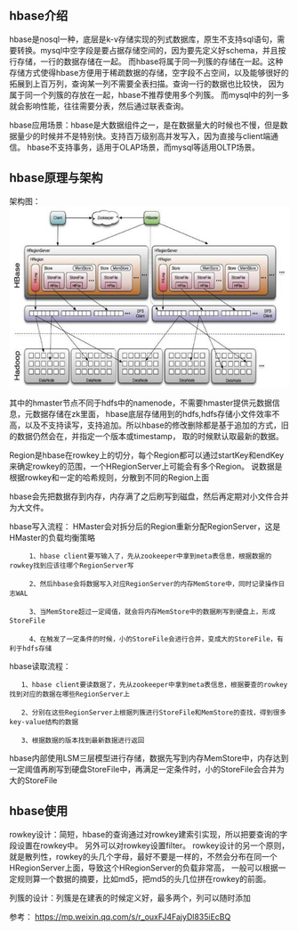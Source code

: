 
## hbase介绍
  hbase是nosql一种，底层是k-v存储实现的列式数据库，原生不支持sql语句，需要转换。mysql中空字段是要占据存储空间的，因为要先定义好schema，并且按行存储，一行的数据存储在一起。
  而hbase将属于同一列簇的存储在一起。这种存储方式使得hbase方便用于稀疏数据的存储，空字段不占空间，以及能够很好的拓展到上百万列，查询某一列不需要全表扫描。查询一行的数据也比较快，
  因为属于同一个列簇的存放在一起，hbase不推荐使用多个列簇。
  而mysql中的列一多就会影响性能，往往需要分表，然后通过联表查询。

  hbase应用场景：hbase是大数据组件之一，是在数据量大的时候也不慢，但是数据量少的时候并不是特别快。支持百万级别高并发写入，因为直接与client端通信。
  hbase不支持事务，适用于OLAP场景，而mysql等适用OLTP场景。

## hbase原理与架构
   架构图：
   ![](./hbase.jpg)
   
   其中的hmaster节点不同于hdfs中的namenode，不需要hmaster提供元数据信息，元数据存储在zk里面，
   hbase底层存储用到的hdfs,hdfs存储小文件效率不高，以及不支持读写，支持追加。所以hbase的修改删除都是基于追加的方式，旧的数据仍然会在，并指定一个版本或timestamp，
   取的时候默认取最新的数据。
    
   Region是hbase在rowkey上的切分，每个Region都可以通过startKey和endKey来确定rowkey的范围，一个HRegionServer上可能会有多个Region。
   说数据是根据rowkey和一定的哈希规则，分散到不同的Region上面
   
   hbase会先把数据存到内存，内存满了之后刷写到磁盘，然后再定期对小文件合并为大文件。

   hbase写入流程： HMaster会对拆分后的Region重新分配RegionServer，这是HMaster的负载均衡策略
   
         1、hbase client要写输入了，先从zookeeper中拿到meta表信息，根据数据的rowkey找到应该往哪个RegionServer写
         
         2、然后hbase会将数据写入对应RegionServer的内存MemStore中，同时记录操作日志WAL
         
         3、当MemStore超过一定阈值，就会将内存MemStore中的数据刷写到硬盘上，形成StoreFile
         
         4、在触发了一定条件的时候，小的StoreFile会进行合并，变成大的StoreFile，有利于hdfs存储

   hbase读取流程：
   
       1、hbase client要读数据了，先从zookeeper中拿到meta表信息，根据要查的rowkey找到对应的数据在哪些RegionServer上
       
       2、分别在这些RegionServer上根据列簇进行StoreFile和MemStore的查找，得到很多key-value结构的数据
       
       3、根据数据的版本找到最新数据进行返回

   hbase内部使用LSM三层模型进行存储，数据先写到内存MemStore中，内存达到一定阈值再刷写到硬盘StoreFile中，再满足一定条件时，小的StoreFile会合并为大的StoreFile

## hbase使用

   rowkey设计：简短，hbase的查询通过对rowkey建索引实现，所以把要查询的字段设置在rowkey中。 另外可以对rowkey设置filter。
   rowkey设计的另一个原则，就是散列性，rowkey的头几个字母，最好不要是一样的，不然会分布在同一个HRegionServer上面，导致这个HRegionServer的负载非常高，
   一般可以根据一定规则算一个数据的摘要，比如md5，把md5的头几位拼在rowkey的前面。
   
   列簇的设计：列簇是在建表的时候定义好，最多两个，列可以随时添加


参考： https://mp.weixin.qq.com/s/r_ouxFJ4FajyDl835iEcBQ
